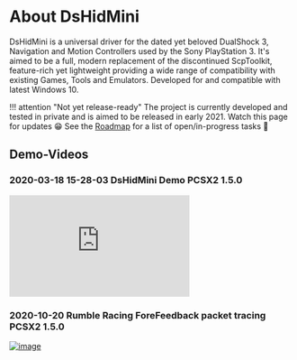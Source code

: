 # About DsHidMini

DsHidMini is a universal driver for the dated yet beloved DualShock 3, Navigation and Motion Controllers used by the Sony PlayStation 3. It's aimed to be a full, modern replacement of the discontinued ScpToolkit, feature-rich yet lightweight providing a wide range of compatibility with existing Games, Tools and Emulators. Developed for and compatible with latest Windows 10.

!!! attention "Not yet release-ready"
    The project is currently developed and tested in private and is aimed to be released in early 2021. Watch this page for updates 😁 See the [Roadmap](Roadmap) for a list of open/in-progress tasks 👀

## Demo-Videos

### 2020-03-18 15-28-03 DsHidMini Demo PCSX2 1.5.0

<iframe src="https://onedrive.live.com/embed?cid=7D128DE6A0259BAA&resid=7D128DE6A0259BAA%2119872&authkey=AJ51K-ueaHQ8Cz8" width="320" height="180" frameborder="0" scrolling="no" allowfullscreen></iframe>

### 2020-10-20 Rumble Racing ForeFeedback packet tracing PCSX2 1.5.0

<a href="https://youtu.be/WMlaEr3g3dw" class="glightbox3">
	<img src="https://i3.ytimg.com/vi/WMlaEr3g3dw/hqdefault.jpg" alt="image">
</a>
